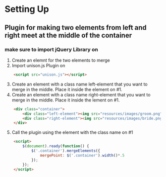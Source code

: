 # Setting Up
## Plugin for making two elements from left and right meet at the middle of the container
### make sure to import jQuery Library on <head>
1. Create an elemnt for the two elements to merge
2. Import unison.js Plugin on <head>
```html
    <script src="unison.js"></script>
```
3. Create an element with a class name left-element that you want to merge in the middle. Place it inside the element on #1.
4. Create an element with a class name right-element that you want to merge in the middle. Place it inside the lement on #1.
```html
    <div class="container">
        <div class="left-element"><img src="resources/images/groom.png" alt="" width="100" height="100"></div>
        <div class="right-element"><img src="resources/images/bride.png" alt=""width="100" height="100"></div>
    </div>
```
5. Call the plugin using the element with the class name on #1
```html
    <script>
        $(document).ready(function() {
            $('.container').mergeElements({
                mergePoint: $('.container').width()*.5
            });
        });
    </script>
```
